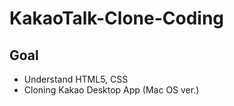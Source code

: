 # KakaoTalk-Clone-Coding

## Goal

- Understand HTML5, CSS
- Cloning Kakao Desktop App (Mac OS ver.)
